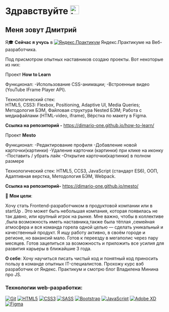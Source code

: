 # Здравствуйте <img src="https://user-images.githubusercontent.com/86494748/128671586-8fcec748-ba30-49be-8df0-dc957d70d830.gif" width="28px" alt="hi">

## Меня зовут Дмитрий
Я🎓 **Сейчас я учусь** в [![Яндекс.Практикум](https://user-images.githubusercontent.com/86494748/128677410-56ca5afb-4d77-480c-8bd6-97c33c851bce.png)](https://praktikum.yandex.ru/) Яндекс.Практикуме на Веб-разработчика.

Под присмотром опытных наставников создаю проекты. 
Вот некоторые из них: 
 
Проект **How to Learn**

Функционал: 
-Использование CSS-анимации; 
-Встроенные видео (YouTube IFrame Player API).  

Технологический стек:  
HTML5, CSS3: Flexbox, Positioning, Adaptive UI, Media Queries; 
Методология БЭМ, Файловая структура Nested БЭМ; 
Работа с медиафайлами (HTML-video, iframe), Вёрстка по макету в Figma. 

**Ссылка на репозиторий -** https://dimario-one.github.io/how-to-learn/

Проект **Mesto** 

Функционал: 
-Редактирование профиля 
-Добавление новой карточки(картинки) 
-Удаление карточки (картинки) при клике на иконку 
-Поставить / убрать лайк 
-Открытие карточки(картинки) в полном размере 

Технологический стек: 
HTML5, CCS3, JavaScript (стандарт ES6), ООП, Адаптивная верстка, Методология БЭМ, Webpack. 

**Ссылка на репозиторий-** https://dimario-one.github.io/mesto/

🎯 **Мои цели**:

Хочу стать Frontend-разработчиком в продуктовой компании или в startUp . Это может быть небольшая компания, которая появилась не так давно, или крупный игрок на рынке. Мне важно, чтобы в коллективе ,была возможность иметь наставника,также была тёплая ,семейная атмосфера и вся команда горела одной целью — сделать уникальный  и качественный продукт. Я ищу работу активно, в своём городе и регионе, но вакансий мало. Готов к переезду в мегаполис через пару месяцев. Готов зацепиться за возможность и приложить все усилия для развития карьеры в ближайшие 3 года. 

 **О себе**:
Хочу научиться писать чистый код и понятный код приносить пользу в команде опытных IT-специалистов. Прохожу курс вэб разработчик от Яндекс. Практикум 
и смотрю блог Владилена Минина про JS. 

### Технологии web-разработки:
[![Git](https://user-images.githubusercontent.com/86494748/128634186-d1b69fc3-322b-4344-89d0-615670eaaa93.png)](https://git-scm.com/)
[![HTML5](https://user-images.githubusercontent.com/86494748/128634189-e6ded326-aeb9-4f8d-8508-f0fcd7f1d891.png)](https://html5book.ru/html-html5/)
[![CSS3](https://user-images.githubusercontent.com/86494748/128634188-71178ce2-89cf-4283-9f5a-87ff5d3b4854.png)](https://html5book.ru/css-css3/)
[![SASS](https://user-images.githubusercontent.com/86494748/128634190-68bcdb42-0c07-49e4-b7b6-0bc98b4a1342.png)](https://sass-scss.ru/)
[![Bootstrap](https://user-images.githubusercontent.com/86494748/128634550-088b1edd-3c5b-43d1-9807-2ad01b2b6ed5.png)](https://getbootstrap.com/)
[![JavaScript](https://user-images.githubusercontent.com/86494748/140336146-46011848-d684-4c61-a226-0382c7940591.png)](https://learn.javascript.ru/)
[![Adobe XD](https://user-images.githubusercontent.com/86494748/128685319-41947758-4068-42c4-af18-e026adeaee0e.png)](https://www.adobe.com/ru/products/xd.html)
[![Figma](https://user-images.githubusercontent.com/86494748/128634191-0004bde6-f8ac-47cb-8b74-f2848f35cae7.png)](https://www.figma.com/)

